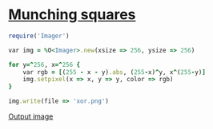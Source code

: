 [1]: https://rosettacode.org/wiki/Munching_squares

# [Munching squares][1]

```ruby
require('Imager')

var img = %O<Imager>.new(xsize => 256, ysize => 256)

for y=^256, x=^256 {
    var rgb = [(255 - x - y).abs, (255-x)^y, x^(255-y)]
    img.setpixel(x => x, y => y, color => rgb)
}

img.write(file => 'xor.png')
```

[Output image](https://github.com/trizen/rc/blob/master/img/munching-squares-sidef.png)
